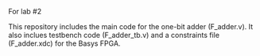 For lab #2

This repository includes the main code for the one-bit adder (F_adder.v). It also inclues testbench code (F_adder_tb.v) and a constraints file (F_adder.xdc) for the Basys FPGA.
